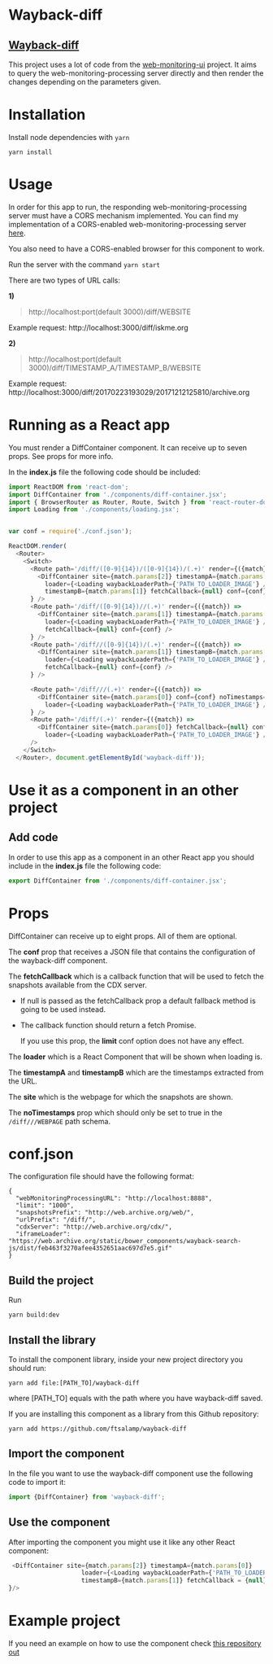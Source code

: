 # Wayback-diff

## **[Wayback-diff](https://github.com/ftsalamp/wayback-diff)**

This project uses a lot of code from the [web-monitoring-ui](https://github.com/edgi-govdata-archiving/web-monitoring-ui) project. It aims to query the web-monitoring-processing server directly and then render the changes depending on the parameters given.

# Installation

Install node dependencies with `yarn`

`yarn install`

# Usage

In order for this app to run, the responding web-monitoring-processing server must have a CORS mechanism implemented.
You can find my implementation of a CORS-enabled web-monitoring-processing server [here](https://github.com/ftsalamp/web-monitoring-processing/tree/cors).

You also need to have a CORS-enabled browser for this component to work.

Run the server with the command `yarn start`

There are two types of URL calls:
 
**1)**
> http://localhost:port(default 3000)/diff/WEBSITE

Example request: http://localhost:3000/diff/iskme.org

**2)**
> http://localhost:port(default 3000)/diff/TIMESTAMP_A/TIMESTAMP_B/WEBSITE

Example request: http://localhost:3000/diff/20170223193029/20171212125810/archive.org

# Running as a React app
You must render a DiffContainer component. It can receive up to seven props. See props for more info.

In the **index.js** file the following code should be included:

```Javascript
import ReactDOM from 'react-dom';
import DiffContainer from './components/diff-container.jsx';
import { BrowserRouter as Router, Route, Switch } from 'react-router-dom';
import Loading from './components/loading.jsx';


var conf = require('./conf.json');

ReactDOM.render(
  <Router>
    <Switch>
      <Route path='/diff/([0-9]{14})/([0-9]{14})/(.+)' render={({match}) =>
        <DiffContainer site={match.params[2]} timestampA={match.params[0]} url={match.url}
          loader={<Loading waybackLoaderPath={'PATH_TO_LOADER_IMAGE'} />}
          timestampB={match.params[1]} fetchCallback={null} conf={conf} />
      } />
      <Route path='/diff/([0-9]{14})//(.+)' render={({match}) =>
        <DiffContainer site={match.params[1]} timestampA={match.params[0]} url={match.url}
          loader={<Loading waybackLoaderPath={'PATH_TO_LOADER_IMAGE'} />}
          fetchCallback={null} conf={conf} />
      } />
      <Route path='/diff//([0-9]{14})/(.+)' render={({match}) =>
        <DiffContainer site={match.params[1]} timestampB={match.params[0]} url={match.url}
          loader={<Loading waybackLoaderPath={'PATH_TO_LOADER_IMAGE'} />}
          fetchCallback={null} conf={conf} />
      } />

      <Route path='/diff///(.+)' render={({match}) =>
        <DiffContainer site={match.params[0]} conf={conf} noTimestamps={true}
          loader={<Loading waybackLoaderPath={'PATH_TO_LOADER_IMAGE'} />} />
      } />
      <Route path='/diff/(.+)' render={({match}) =>
        <DiffContainer site={match.params[0]} fetchCallback={null} conf={conf}
          loader={<Loading waybackLoaderPath={'PATH_TO_LOADER_IMAGE'} />} />}
      />
    </Switch>
  </Router>, document.getElementById('wayback-diff'));
```

# Use it as a component in an other project

## Add code

In order to use this app as a component in an other React app you should include in the **index.js** file the following code:

```Javascript
export DiffContainer from './components/diff-container.jsx';
```

# Props 
DiffContainer can receive up to eight props. All of them are optional. 

The **conf** prop that receives a JSON file that contains the configuration of the wayback-diff component.

The **fetchCallback** which is a callback function that will be used to fetch the snapshots available from the CDX server.

- If null is passed as the fetchCallback prop a default fallback method is going to be used instead.

- The callback function should return a fetch Promise.

  If you use this prop, the **limit** conf option does not have any effect.

The **loader** which is a React Component that will be shown when loading is.

The **timestampA** and **timestampB** which are the timestamps extracted from the URL.

The **site** which is the webpage for which the snapshots are shown.

The **noTimestamps** prop which should only be set to true in the ```/diff///WEBPAGE``` path schema.

# conf.json

The configuration file should have the following format:

```
{
  "webMonitoringProcessingURL": "http://localhost:8888",
  "limit": "1000",
  "snapshotsPrefix": "http://web.archive.org/web/",
  "urlPrefix": "/diff/",
  "cdxServer": "http://web.archive.org/cdx/",
  "iframeLoader": "https://web.archive.org/static/bower_components/wayback-search-js/dist/feb463f3270afee4352651aac697d7e5.gif"
}
```

## Build the project

Run

`yarn build:dev`

## Install the library

To install the component library, inside your new project directory you should run:

```
yarn add file:[PATH_TO]/wayback-diff
```

where [PATH_TO] equals with the path where you have wayback-diff saved.


If you are installing this component as a library from this Github repository:

```
yarn add https://github.com/ftsalamp/wayback-diff
```

## Import the component

In the file you want to use the wayback-diff component use the following code to import it:

```Javascript
import {DiffContainer} from 'wayback-diff';
```

## Use the component

After importing the component you might use it like any other React component:

```Javascript
 <DiffContainer site={match.params[2]} timestampA={match.params[0]}
                    loader={<Loading waybackLoaderPath={'PATH_TO_LOADER_IMAGE'}/>}
                    timestampB={match.params[1]} fetchCallback = {null} conf={this.conf}/>
}/>
```

# Example project

If you need an example on how to use the component check [this repository out](https://github.com/ftsalamp/wayback-diff-test)
